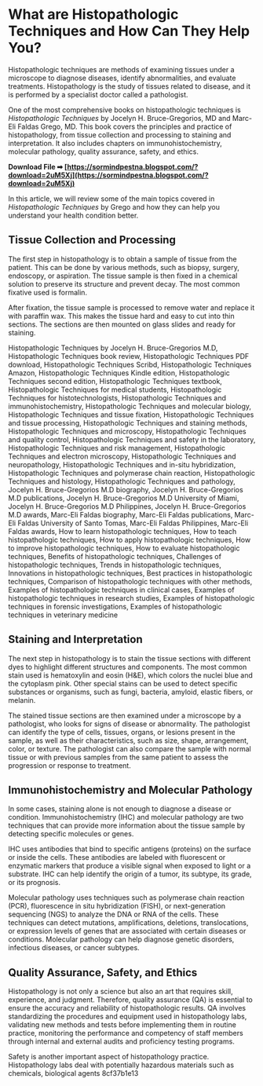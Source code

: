 # What are Histopathologic Techniques and How Can They Help You?
  
Histopathologic techniques are methods of examining tissues under a microscope to diagnose diseases, identify abnormalities, and evaluate treatments. Histopathology is the study of tissues related to disease, and it is performed by a specialist doctor called a pathologist.
  
One of the most comprehensive books on histopathologic techniques is *Histopathologic Techniques* by Jocelyn H. Bruce-Gregorios, MD and Marc-Eli Faldas Grego, MD. This book covers the principles and practice of histopathology, from tissue collection and processing to staining and interpretation. It also includes chapters on immunohistochemistry, molecular pathology, quality assurance, safety, and ethics.
 
**Download File ➡ [https://sormindpestna.blogspot.com/?download=2uM5Xj](https://sormindpestna.blogspot.com/?download=2uM5Xj)**


  
In this article, we will review some of the main topics covered in *Histopathologic Techniques* by Grego and how they can help you understand your health condition better.
  
## Tissue Collection and Processing
  
The first step in histopathology is to obtain a sample of tissue from the patient. This can be done by various methods, such as biopsy, surgery, endoscopy, or aspiration. The tissue sample is then fixed in a chemical solution to preserve its structure and prevent decay. The most common fixative used is formalin.
  
After fixation, the tissue sample is processed to remove water and replace it with paraffin wax. This makes the tissue hard and easy to cut into thin sections. The sections are then mounted on glass slides and ready for staining.
 
Histopathologic Techniques by Jocelyn H. Bruce-Gregorios M.D,  Histopathologic Techniques book review,  Histopathologic Techniques PDF download,  Histopathologic Techniques Scribd,  Histopathologic Techniques Amazon,  Histopathologic Techniques Kindle edition,  Histopathologic Techniques second edition,  Histopathologic Techniques textbook,  Histopathologic Techniques for medical students,  Histopathologic Techniques for histotechnologists,  Histopathologic Techniques and immunohistochemistry,  Histopathologic Techniques and molecular biology,  Histopathologic Techniques and tissue fixation,  Histopathologic Techniques and tissue processing,  Histopathologic Techniques and staining methods,  Histopathologic Techniques and microscopy,  Histopathologic Techniques and quality control,  Histopathologic Techniques and safety in the laboratory,  Histopathologic Techniques and risk management,  Histopathologic Techniques and electron microscopy,  Histopathologic Techniques and neuropathology,  Histopathologic Techniques and in-situ hybridization,  Histopathologic Techniques and polymerase chain reaction,  Histopathologic Techniques and histology,  Histopathologic Techniques and pathology,  Jocelyn H. Bruce-Gregorios M.D biography,  Jocelyn H. Bruce-Gregorios M.D publications,  Jocelyn H. Bruce-Gregorios M.D University of Miami,  Jocelyn H. Bruce-Gregorios M.D Philippines,  Jocelyn H. Bruce-Gregorios M.D awards,  Marc-Eli Faldas biography,  Marc-Eli Faldas publications,  Marc-Eli Faldas University of Santo Tomas,  Marc-Eli Faldas Philippines,  Marc-Eli Faldas awards,  How to learn histopathologic techniques,  How to teach histopathologic techniques,  How to apply histopathologic techniques,  How to improve histopathologic techniques,  How to evaluate histopathologic techniques,  Benefits of histopathologic techniques,  Challenges of histopathologic techniques,  Trends in histopathologic techniques,  Innovations in histopathologic techniques,  Best practices in histopathologic techniques,  Comparison of histopathologic techniques with other methods,  Examples of histopathologic techniques in clinical cases,  Examples of histopathologic techniques in research studies,  Examples of histopathologic techniques in forensic investigations,  Examples of histopathologic techniques in veterinary medicine
  
## Staining and Interpretation
  
The next step in histopathology is to stain the tissue sections with different dyes to highlight different structures and components. The most common stain used is hematoxylin and eosin (H&E), which colors the nuclei blue and the cytoplasm pink. Other special stains can be used to detect specific substances or organisms, such as fungi, bacteria, amyloid, elastic fibers, or melanin.
  
The stained tissue sections are then examined under a microscope by a pathologist, who looks for signs of disease or abnormality. The pathologist can identify the type of cells, tissues, organs, or lesions present in the sample, as well as their characteristics, such as size, shape, arrangement, color, or texture. The pathologist can also compare the sample with normal tissue or with previous samples from the same patient to assess the progression or response to treatment.
  
## Immunohistochemistry and Molecular Pathology
  
In some cases, staining alone is not enough to diagnose a disease or condition. Immunohistochemistry (IHC) and molecular pathology are two techniques that can provide more information about the tissue sample by detecting specific molecules or genes.
  
IHC uses antibodies that bind to specific antigens (proteins) on the surface or inside the cells. These antibodies are labeled with fluorescent or enzymatic markers that produce a visible signal when exposed to light or a substrate. IHC can help identify the origin of a tumor, its subtype, its grade, or its prognosis.
  
Molecular pathology uses techniques such as polymerase chain reaction (PCR), fluorescence in situ hybridization (FISH), or next-generation sequencing (NGS) to analyze the DNA or RNA of the cells. These techniques can detect mutations, amplifications, deletions, translocations, or expression levels of genes that are associated with certain diseases or conditions. Molecular pathology can help diagnose genetic disorders, infectious diseases, or cancer subtypes.
  
## Quality Assurance, Safety, and Ethics
  
Histopathology is not only a science but also an art that requires skill, experience, and judgment. Therefore, quality assurance (QA) is essential to ensure the accuracy and reliability of histopathologic results. QA involves standardizing the procedures and equipment used in histopathology labs, validating new methods and tests before implementing them in routine practice, monitoring the performance and competency of staff members through internal and external audits and proficiency testing programs.
  
Safety is another important aspect of histopathology practice. Histopathology labs deal with potentially hazardous materials such as chemicals, biological agents
 8cf37b1e13
 
